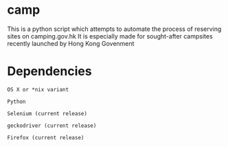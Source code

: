 # camp
 
This is a python script which attempts to automate the process of reserving sites on camping.gov.hk It is especially made for sought-after campsites recently launched by Hong Kong Govenment

# Dependencies

    OS X or *nix variant

    Python

    Selenium (current release)

    geckodriver (current release)

    Firefox (current release)
